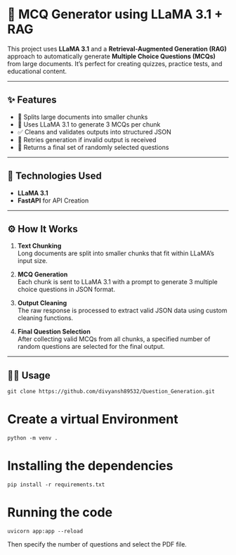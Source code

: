 # 🧠 MCQ Generator using LLaMA 3.1 + RAG

This project uses **LLaMA 3.1** and a **Retrieval-Augmented Generation (RAG)** approach to automatically generate **Multiple Choice Questions (MCQs)** from large documents. It’s perfect for creating quizzes, practice tests, and educational content.

---

## ✨ Features

- 📄 Splits large documents into smaller chunks
- 🦙 Uses LLaMA 3.1 to generate 3 MCQs per chunk
- ✅ Cleans and validates outputs into structured JSON
- 🔁 Retries generation if invalid output is received
- 🎯 Returns a final set of randomly selected questions

---

## 🧰 Technologies Used

- **LLaMA 3.1**
- **FastAPI** for API Creation 

---

## ⚙️ How It Works

1. **Text Chunking**  
   Long documents are split into smaller chunks that fit within LLaMA’s input size.

2. **MCQ Generation**  
   Each chunk is sent to LLaMA 3.1 with a prompt to generate 3 multiple choice questions in JSON format.

3. **Output Cleaning**  
   The raw response is processed to extract valid JSON data using custom cleaning functions.

4. **Final Question Selection**  
   After collecting valid MCQs from all chunks, a specified number of random questions are selected for the final output.

---

## 🧑‍💻 Usage

```
git clone https://github.com/divyansh89532/Question_Generation.git
```

# Create a virtual Environment 
```
python -m venv .
```

# Installing the dependencies

```
pip install -r requirements.txt
```

# Running the code 
```
uvicorn app:app --reload
```
Then specify the number of questions and select the PDF file. 
